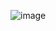 ![image](https://github.com/zainshahzad745/froms/assets/54791999/ed8882b1-2414-497b-b7ea-6e63d52c637a)

